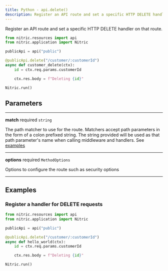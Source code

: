 ```yaml
---
title: Python - api.delete()
description: Register an API route and set a specific HTTP DELETE handler on that route.
---
```


Register an API route and set a specific HTTP DELETE handler on that route.

```python
from nitric.resources import api
from nitric.application import Nitric

publicApi = api("public")

@publicApi.delete("/customer/:customerId")
async def customer_delete(ctx):
    id = ctx.req.params.customerId

    ctx.res.body = f"Deleting {id}"

Nitric.run()
```

## Parameters

---

**match** required `string`

The path matcher to use for the route. Matchers accept path parameters in the form of a colon prefixed string. The string provided will be used as that path parameter's name when calling middleware and handlers. See [examples](#examples)

---

**options** required `MethodOptions`

Options to configure the route such as security options

---

## Examples

### Register a handler for DELETE requests

```python
from nitric.resources import api
from nitric.application import Nitric

publicApi = api("public")

@publicApi.delete("/customer/:customerId")
async def hello_world(ctx):
    id = ctx.req.params.customerId

    ctx.res.body = f"Deleting {id}"

Nitric.run()
```
